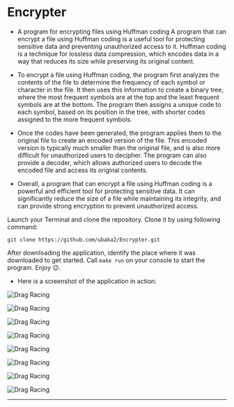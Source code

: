 # Encrypter

- A program for encrypting files using Huffman coding
A program that can encrypt a file using Huffman coding is a useful tool for protecting sensitive data and preventing unauthorized access to it. Huffman coding is a technique for lossless data compression, which encodes data in a way that reduces its size while preserving its original content.

- To encrypt a file using Huffman coding, the program first analyzes the contents of the file to determine the frequency of each symbol or character in the file. It then uses this information to create a binary tree, where the most frequent symbols are at the top and the least frequent symbols are at the bottom. The program then assigns a unique code to each symbol, based on its position in the tree, with shorter codes assigned to the more frequent symbols.

- Once the codes have been generated, the program applies them to the original file to create an encoded version of the file. This encoded version is typically much smaller than the original file, and is also more difficult for unauthorized users to decipher. The program can also provide a decoder, which allows authorized users to decode the encoded file and access its original contents.

- Overall, a program that can encrypt a file using Huffman coding is a powerful and efficient tool for protecting sensitive data. It can significantly reduce the size of a file while maintaining its integrity, and can provide strong encryption to prevent unauthorized access.


Launch your Terminal and clone the repository. Clone it by using following command: 
```
git clone https://github.com/ubaka2/Encrypter.git
```
After downloading the application, identify the place where it was downloaded to get started.
Call ```make run``` on your console to start the program. Enjoy 😉.


- Here is a screenshot of the application in action:

![Drag Racing](output_Img/m1.png)

![Drag Racing](output_Img/m2.png)

![Drag Racing](output_Img/m3.png)

![Drag Racing](output_Img/m4.png)

![Drag Racing](output_Img/m5.png)

![Drag Racing](output_Img/m6.png)

![Drag Racing](output_Img/B.png)

![Drag Racing](output_Img/T.png)

---



